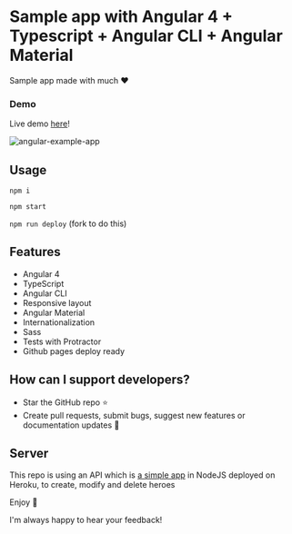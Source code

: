 # Sample app with Angular 4 + Typescript + Angular CLI + Angular Material

Sample app made with much :heart:

### Demo

Live demo [here](https://ismaestro.github.io/angular-example-app/)!

![angular-example-app](http://i68.tinypic.com/4vst21.jpg)

## Usage

`npm i`

`npm start`

`npm run deploy` (fork to do this)

## Features
* Angular 4
* TypeScript
* Angular CLI
* Responsive layout
* Angular Material
* Internationalization
* Sass
* Tests with Protractor
* Github pages deploy ready

## How can I support developers?
- Star the GitHub repo :star:
- Create pull requests, submit bugs, suggest new features or documentation updates :wrench:

## Server

This repo is using an API which is [a simple app](https://github.com/Ismaestro/tour-of-heroes-sample-app) in NodeJS deployed on Heroku, to create, modify and delete heroes

Enjoy :metal:

I'm always happy to hear your feedback!
